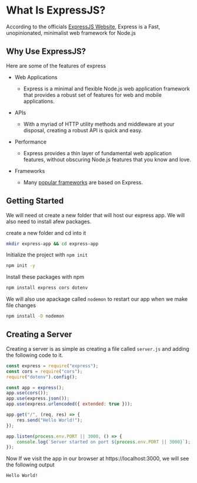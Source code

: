 <!-- ---
title: Getting Started With ExpressJS
description: ExpressJS is a minimalistic framework for Node.js. It can be used to create powerful APIs.
head.title: Getting Started With ExpressJS
head.description: ExpressJS is a minimalistic framework for Node.js. It can be used to create powerful APIs.
--- -->

# What Is ExpressJS?

According to the officials [ExpressJS Website](https://expressjs.com/), Express is a Fast, unopinionated, minimalist web framework for Node.js

## Why Use ExpressJS?

Here are some of the features of express

- Web Applications

  - Express is a minimal and flexible Node.js web application framework that provides a robust set of features for web and mobile applications.

- APIs

  - With a myriad of HTTP utility methods and middleware at your disposal, creating a robust API is quick and easy.

- Performance

  - Express provides a thin layer of fundamental web application features, without obscuring Node.js features that you know and love.

- Frameworks
  - Many [popular frameworks](https://expressjs.com/en/resources/frameworks.html) are based on Express.

## Getting Started

We will need ot create a new folder that will host our express app. We will also need to install afew packages.

create a new folder and cd into it

```bash
mkdir express-app && cd express-app
```

Initialize the project with `npm init`

```bash
npm init -y
```

Install these packages with npm

```bash
npm install express cors dotenv
```

We will also use apackage called `nodemon` to restart our app when we make file changes

```bash
npm install -D nodemon
```

## Creating a Server

Creating a server is as simple as creating a file called `server.js` and adding the following code to it.

```js
const express = require("express");
const cors = require("cors");
require("dotenv").config();

const app = express();
app.use(cors());
app.use(express.json());
app.use(express.urlencoded({ extended: true }));

app.get("/", (req, res) => {
	res.send("Hello World!");
});

app.listen(process.env.PORT || 3000, () => {
	console.log(`Server started on port ${process.env.PORT || 3000}`);
});
```

Now If we visit the app in our browser at https://localhost:3000, we will see the following output

```html
Hello World!
```

<br/>